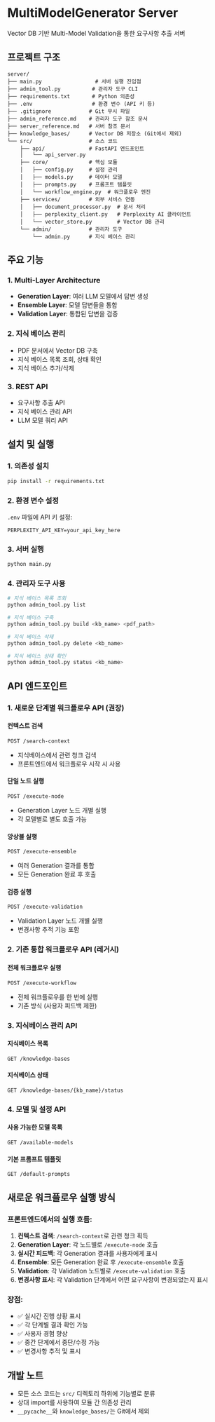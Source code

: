 # MultiModelGenerator Server

Vector DB 기반 Multi-Model Validation을 통한 요구사항 추출 서버

## 프로젝트 구조

```text
server/
├── main.py                 # 서버 실행 진입점
├── admin_tool.py          # 관리자 도구 CLI
├── requirements.txt       # Python 의존성
├── .env                   # 환경 변수 (API 키 등)
├── .gitignore            # Git 무시 파일
├── admin_reference.md    # 관리자 도구 참조 문서
├── server_reference.md   # 서버 참조 문서
├── knowledge_bases/      # Vector DB 저장소 (Git에서 제외)
└── src/                  # 소스 코드
    ├── api/              # FastAPI 엔드포인트
    │   └── api_server.py
    ├── core/             # 핵심 모듈
    │   ├── config.py     # 설정 관리
    │   ├── models.py     # 데이터 모델
    │   ├── prompts.py    # 프롬프트 템플릿
    │   └── workflow_engine.py  # 워크플로우 엔진
    ├── services/         # 외부 서비스 연동
    │   ├── document_processor.py  # 문서 처리
    │   ├── perplexity_client.py   # Perplexity AI 클라이언트
    │   └── vector_store.py        # Vector DB 관리
    └── admin/            # 관리자 도구
        └── admin.py      # 지식 베이스 관리
```

## 주요 기능

### 1. Multi-Layer Architecture

- **Generation Layer**: 여러 LLM 모델에서 답변 생성
- **Ensemble Layer**: 모델 답변들을 통합
- **Validation Layer**: 통합된 답변을 검증

### 2. 지식 베이스 관리

- PDF 문서에서 Vector DB 구축
- 지식 베이스 목록 조회, 상태 확인
- 지식 베이스 추가/삭제

### 3. REST API

- 요구사항 추출 API
- 지식 베이스 관리 API
- LLM 모델 쿼리 API

## 설치 및 실행

### 1. 의존성 설치

```bash
pip install -r requirements.txt
```

### 2. 환경 변수 설정

`.env` 파일에 API 키 설정:

```env
PERPLEXITY_API_KEY=your_api_key_here
```

### 3. 서버 실행

```bash
python main.py
```

### 4. 관리자 도구 사용

```bash
# 지식 베이스 목록 조회
python admin_tool.py list

# 지식 베이스 구축
python admin_tool.py build <kb_name> <pdf_path>

# 지식 베이스 삭제
python admin_tool.py delete <kb_name>

# 지식 베이스 상태 확인
python admin_tool.py status <kb_name>
```

## API 엔드포인트

### 1. **새로운 단계별 워크플로우 API** (권장)

#### 컨텍스트 검색
```http
POST /search-context
```
- 지식베이스에서 관련 청크 검색
- 프론트엔드에서 워크플로우 시작 시 사용

#### 단일 노드 실행
```http
POST /execute-node
```
- Generation Layer 노드 개별 실행
- 각 모델별로 별도 호출 가능

#### 앙상블 실행
```http
POST /execute-ensemble
```
- 여러 Generation 결과를 통합
- 모든 Generation 완료 후 호출

#### 검증 실행
```http
POST /execute-validation
```
- Validation Layer 노드 개별 실행
- 변경사항 추적 기능 포함

### 2. **기존 통합 워크플로우 API** (레거시)

#### 전체 워크플로우 실행
```http
POST /execute-workflow
```
- 전체 워크플로우를 한 번에 실행
- 기존 방식 (사용자 피드백 제한)

### 3. **지식베이스 관리 API**

#### 지식베이스 목록
```http
GET /knowledge-bases
```

#### 지식베이스 상태
```http
GET /knowledge-bases/{kb_name}/status
```

### 4. **모델 및 설정 API**

#### 사용 가능한 모델 목록
```http
GET /available-models
```

#### 기본 프롬프트 템플릿
```http
GET /default-prompts
```

## 새로운 워크플로우 실행 방식

### 프론트엔드에서의 실행 흐름:

1. **컨텍스트 검색**: `/search-context`로 관련 청크 획득
2. **Generation Layer**: 각 노드별로 `/execute-node` 호출
3. **실시간 피드백**: 각 Generation 결과를 사용자에게 표시
4. **Ensemble**: 모든 Generation 완료 후 `/execute-ensemble` 호출
5. **Validation**: 각 Validation 노드별로 `/execute-validation` 호출
6. **변경사항 표시**: 각 Validation 단계에서 어떤 요구사항이 변경되었는지 표시

### 장점:
- ✅ 실시간 진행 상황 표시
- ✅ 각 단계별 결과 확인 가능
- ✅ 사용자 경험 향상
- ✅ 중간 단계에서 중단/수정 가능
- ✅ 변경사항 추적 및 표시

## 개발 노트

- 모든 소스 코드는 `src/` 디렉토리 하위에 기능별로 분류
- 상대 import를 사용하여 모듈 간 의존성 관리
- `__pycache__`와 `knowledge_bases/`는 Git에서 제외
